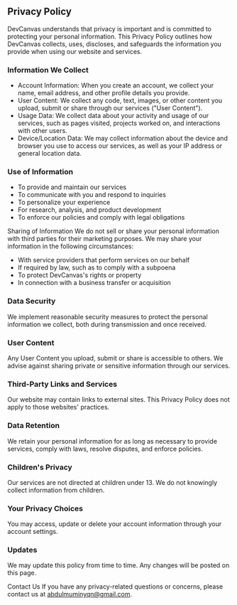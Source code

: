 ## Privacy Policy

DevCanvas understands that privacy is important and is committed to protecting your personal information. This Privacy Policy outlines how DevCanvas collects, uses, discloses, and safeguards the information you provide when using our website and services.

### Information We Collect

- Account Information: When you create an account, we collect your name, email address, and other profile details you provide.
- User Content: We collect any code, text, images, or other content you upload, submit or share through our services ("User Content").
- Usage Data: We collect data about your activity and usage of our services, such as pages visited, projects worked on, and interactions with other users.
- Device/Location Data: We may collect information about the device and browser you use to access our services, as well as your IP address or general location data.

### Use of Information

- To provide and maintain our services
- To communicate with you and respond to inquiries
- To personalize your experience
- For research, analysis, and product development
- To enforce our policies and comply with legal obligations

Sharing of Information
We do not sell or share your personal information with third parties for their marketing purposes. We may share your information in the following circumstances:

- With service providers that perform services on our behalf
- If required by law, such as to comply with a subpoena
- To protect DevCanvas's rights or property
- In connection with a business transfer or acquisition

### Data Security

We implement reasonable security measures to protect the personal information we collect, both during transmission and once received.

### User Content

Any User Content you upload, submit or share is accessible to others. We advise against sharing private or sensitive information through our services.

### Third-Party Links and Services

Our website may contain links to external sites. This Privacy Policy does not apply to those websites' practices.

### Data Retention

We retain your personal information for as long as necessary to provide services, comply with laws, resolve disputes, and enforce policies.

### Children's Privacy

Our services are not directed at children under 13. We do not knowingly collect information from children.

### Your Privacy Choices

You may access, update or delete your account information through your account settings.

### Updates

We may update this policy from time to time. Any changes will be posted on this page.

Contact Us
If you have any privacy-related questions or concerns, please contact us at abdulmuminyqn@gmail.com.
